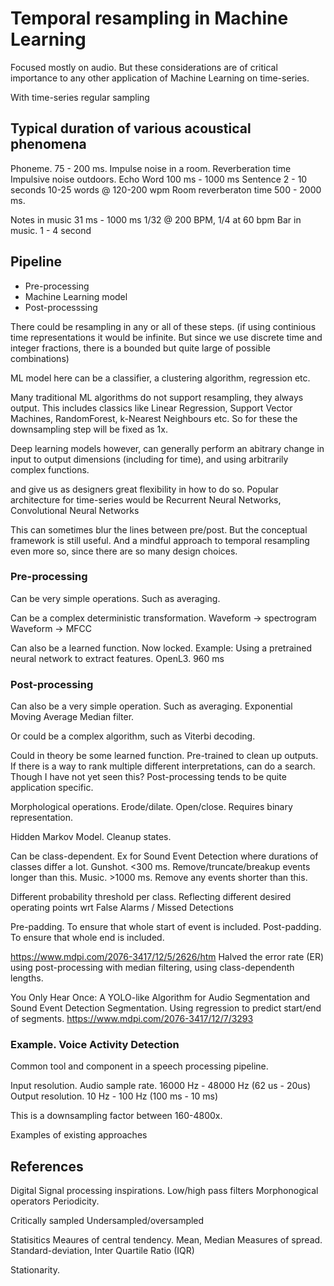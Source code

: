 
# Temporal resampling in Machine Learning

Focused mostly on audio.
But these considerations are of critical importance to any other application of Machine Learning
on time-series.

With time-series
regular sampling


## Typical duration of various acoustical phenomena


Phoneme. 75 - 200 ms.
Impulse noise in a room. Reverberation time
Impulsive noise outdoors. Echo
Word 100 ms - 1000 ms
Sentence 2 - 10 seconds 10-25 words @ 120-200 wpm 
Room reverberaton time 500 - 2000 ms.

Notes in music 31 ms - 1000 ms
1/32 @ 200 BPM, 1/4 at 60 bpm
Bar in music. 1 - 4 second

## Pipeline

- Pre-processing
- Machine Learning model
- Post-processsing

There could be resampling in any or all of these steps.
(if using continious time representations it would be infinite.
But since we use discrete time and integer fractions, there is a bounded but quite large of possible combinations) 

ML model here can be a classifier, a clustering algorithm, regression etc.

Many traditional ML algorithms do not support resampling,
they always output.
This includes classics like Linear Regression, Support Vector Machines, RandomForest, k-Nearest Neighbours etc.
So for these the downsampling step will be fixed as 1x.

Deep learning models however, can generally perform an abitrary change in input to output dimensions (including for time),
and using arbitrarily complex functions.

and give us as designers great flexibility in how to do so.
Popular architecture for time-series would be Recurrent Neural Networks, Convolutional Neural Networks

This can sometimes blur the lines between pre/post.
But the conceptual framework is still useful.
And a mindful approach to temporal resampling even more so, since there are so many design choices.


### Pre-processing

Can be very simple operations.
Such as averaging.

Can be a complex deterministic transformation.
Waveform -> spectrogram
Waveform -> MFCC

Can also be a learned function. Now locked.
Example: Using a pretrained neural network to extract features.
OpenL3. 960 ms

### Post-processing

Can also be a very simple operation.
Such as averaging.
Exponential Moving Average
Median filter.

Or could be a complex algorithm, such as Viterbi decoding.

Could in theory be some learned function.
Pre-trained to clean up outputs.
If there is a way to rank multiple different interpretations, can do a search.
Though I have not yet seen this?
Post-processing tends to be quite application specific.

Morphological operations. Erode/dilate. Open/close. Requires binary representation.

Hidden Markov Model. Cleanup states.

Can be class-dependent.
Ex for Sound Event Detection where durations of classes differ a lot.
Gunshot. <300 ms. Remove/truncate/breakup events longer than this.
Music. >1000 ms. Remove any events shorter than this.

Different probability threshold per class.
Reflecting different desired operating points wrt False Alarms / Missed Detections

Pre-padding. To ensure that whole start of event is included.
Post-padding. To ensure that whole end is included.

https://www.mdpi.com/2076-3417/12/5/2626/htm
Halved the error rate (ER) using post-processing with median filtering, using class-dependenth lengths.

You Only Hear Once: A YOLO-like Algorithm for Audio Segmentation and Sound Event Detection 
Segmentation. Using regression to predict start/end of segments.
https://www.mdpi.com/2076-3417/12/7/3293


### Example. Voice Activity Detection
Common tool and component in a speech processing pipeline.

Input resolution. Audio sample rate. 16000 Hz - 48000 Hz (62 us - 20us)
Output resolution. 10 Hz - 100 Hz (100 ms - 10 ms)

This is a downsampling factor between 160-4800x. 

Examples of existing approaches





## References

Digital Signal processing inspirations.
Low/high pass filters
Morphonogical operators
Periodicity.

Critically sampled
Undersampled/oversampled

Statisitics
Meaures of central tendency. Mean, Median
Measures of spread. Standard-deviation, Inter Quartile Ratio (IQR)

Stationarity.


